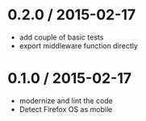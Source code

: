 
0.2.0 / 2015-02-17
==================

 * add couple of basic tests
 * export middleware function directly

0.1.0 / 2015-02-17
==================

 * modernize and lint the code 
 * Detect Firefox OS as mobile
